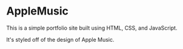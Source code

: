 # AppleMusic
This is a simple portfolio site built using HTML, CSS, and JavaScript. 

It's styled off of the design of Apple Music. 
